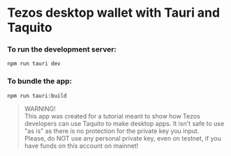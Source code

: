# Tezos desktop wallet with Tauri and Taquito

### To run the development server:

`npm run tauri dev`

### To bundle the app:

`npm run tauri:build`

> WARNING!  
> This app was created for a tutorial meant to show how Tezos developers can use Taquito to make desktop apps.
> It isn't safe to use "as is" as there is no protection for the private key you input.  
> Please, do NOT use any personal private key, even on testnet, if you have funds on this account on mainnet!
